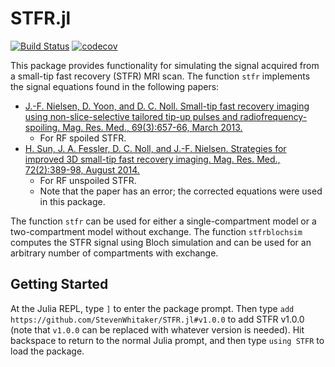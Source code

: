 # STFR.jl

[![Build Status](https://travis-ci.org/StevenWhitaker/STFR.jl.svg?branch=master)](https://travis-ci.org/StevenWhitaker/STFR.jl)
[![codecov](https://codecov.io/gh/StevenWhitaker/STFR.jl/branch/master/graph/badge.svg)](https://codecov.io/gh/StevenWhitaker/STFR.jl)

This package provides functionality for simulating the signal acquired from a
small-tip fast recovery (STFR) MRI scan. The function `stfr` implements the
signal equations found in the following papers:

- [J.-F. Nielsen, D. Yoon, and D. C. Noll. Small-tip fast recovery imaging using non-slice-selective tailored tip-up pulses and radiofrequency-spoiling. Mag. Res. Med., 69(3):657-66, March 2013.](https://onlinelibrary.wiley.com/doi/full/10.1002/mrm.24289)
    - For RF spoiled STFR.
- [H. Sun, J. A. Fessler, D. C. Noll, and J.-F. Nielsen. Strategies for improved 3D small-tip fast recovery imaging. Mag. Res. Med., 72(2):389-98, August 2014.](https://onlinelibrary.wiley.com/doi/abs/10.1002/mrm.24947)
    - For RF unspoiled STFR.
    - Note that the paper has an error; the corrected equations were used in
      this package.

The function `stfr` can be used for either a single-compartment model or a
two-compartment model without exchange. The function `stfrblochsim` computes
the STFR signal using Bloch simulation and can be used for an arbitrary number
of compartments with exchange.

## Getting Started
At the Julia REPL, type `]` to enter the package prompt. Then type
`add https://github.com/StevenWhitaker/STFR.jl#v1.0.0` to add STFR v1.0.0
(note that `v1.0.0` can be replaced with whatever version is needed). Hit
backspace to return to the normal Julia prompt, and then type `using STFR` to
load the package.
